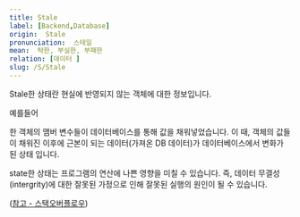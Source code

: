 ```yaml
---
title: Stale
label: [Backend,Database]
origin:  Stale
pronunciation:  스테일
mean:  탁한, 부실한, 부패한
relation: [데이터 ]
slug: /S/Stale
---
```


<content>
<p>Stale한 상태란 현실에 반영되지 않는 객체에 대한 정보입니다.</p><p>예를들어</p><p>한 객체의 맴버 변수들이 데이터베이스를 통해 값을 채워넣었습니다. 이 때, 객체의 값들이 채워진 이후에 근본이 되는 데이터(가져온 DB 데이터)가 데이터베이스에서 변화가 된 상태 입니다.</p><p>state한 상태는 프로그램의 연산에 나쁜 영향을 미칠 수 있습니다. 즉, 데이터 무결성(intergrity)에 대한 잘못된 가정으로 인해 잘못된 실행의 원인이 될 수 있습니다. </p><p>(<a href="https://stackoverflow.com/questions/1563319/what-is-stale-state">참고 - 스택오버플로우</a>)</p>
</content>
